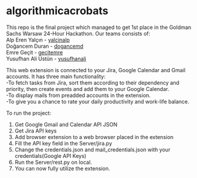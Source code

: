 # algorithmicacrobats
This repo is the final project which managed to get 1st place in the Goldman Sachs Warsaw 24-Hour Hackathon. 
Our teams consists of:  
    Alp Eren Yalçın - [yalcinalp](https://github.com/yalcinalp)  
    Doğancem Duran - [dogancemd](https://github.com/dogancemd)  
    Emre Geçit - [gecitemre](https://github.com/gecitemre)  
    Yusufhan Ali Üstün - [yusufhanali](https://github.com/yusufhanali)  

This web extension is connected to your Jira, Google Calendar and Gmail accounts. It has three main functionality:  
-To fetch tasks from Jira, sort them according to their dependency and priority, then create events and add them to your Google Calendar.  
-To display mails from preadded accounts in the extension.  
-To give you a chance to rate your daily productivity and work-life balance.  



To run the project:
1. Get Google Gmail and Calendar API JSON
2. Get Jira API keys
3. Add browser extension to a web browser placed in the extension
4. Fill the API key field in the Server/jira.py
5. Change the credentials.json and mail_credentials.json with your credentials(Google API Keys)
6. Run the Server/rest.py on local.
7. You can now fully utilize the extension.

